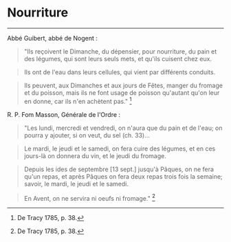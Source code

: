 # Nourriture

***

Abbé Guibert, abbé de Nogent :

> "Ils reçoivent le Dimanche, du dépensier, pour nourriture, du pain et des légumes, qui sont leurs seuls mets, et qu'ils cuisent chez eux.

> Ils ont de l'eau dans leurs cellules, qui vient par différents conduits.

> Ils peuvent, aux Dimanches et aux jours de Fêtes, manger du fromage et du poisson, mais ils ne font usage de poisson qu'autant qu'on leur en donne, car ils n'en achètent pas." [^1]

[^1]: De Tracy 1785, p. 38.

R. P. Fom Masson, Générale de l'Ordre :

> "Les lundi, mercredi et vendredi, on n'aura que du pain et de l'eau; on pourra y ajouter, si on veut, du sel (ch. 33)...

> Le mardi, le jeudi et le samedi, on fera cuire des légumes, et en ces jours-là on donnera du vin, et le jeudi du fromage.

> Depuis les ides de septembre [13 sept.] jusqu'à Pâques, on ne fera qu'un repas, et après Pâques on fera deux repas trois fois la semaine; savoir, le mardi, le jeudi et le samedi.

> En Avent, on ne servira ni oeufs ni fromage." [^1]

[^1]: De Tracy 1785, pp. 155-156.

